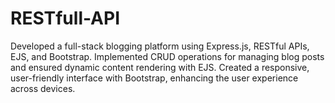 # RESTfull-API
Developed a full-stack blogging platform using Express.js, RESTful APIs, EJS, and Bootstrap. Implemented CRUD operations for managing blog posts and ensured dynamic content rendering with EJS. Created a responsive, user-friendly interface with Bootstrap, enhancing the user experience across devices.
